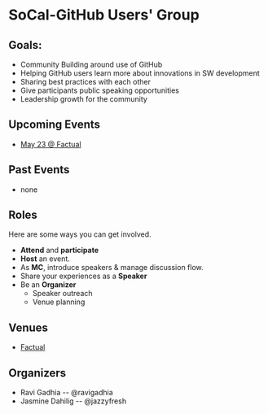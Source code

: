 # SoCal-GitHub Users' Group

## Goals:
- Community Building around use of GitHub
- Helping GitHub users learn more about innovations in SW development
- Sharing best practices with each other
- Give participants public speaking opportunities
- Leadership growth for the community


## Upcoming Events
- [May 23 @ Factual](events/1_May23.md)


## Past Events
- none

## Roles
 Here are some ways you can get involved.
- __Attend__ and __participate__
- __Host__ an event.
- As __MC__, introduce speakers & manage discussion flow.  
- Share your experiences as a __Speaker__
- Be an __Organizer__
  - Speaker outreach
  - Venue planning


## Venues
- [Factual](venues/Factual.md)


## Organizers
- Ravi Gadhia -- @ravigadhia
- Jasmine Dahilig -- @jazzyfresh
